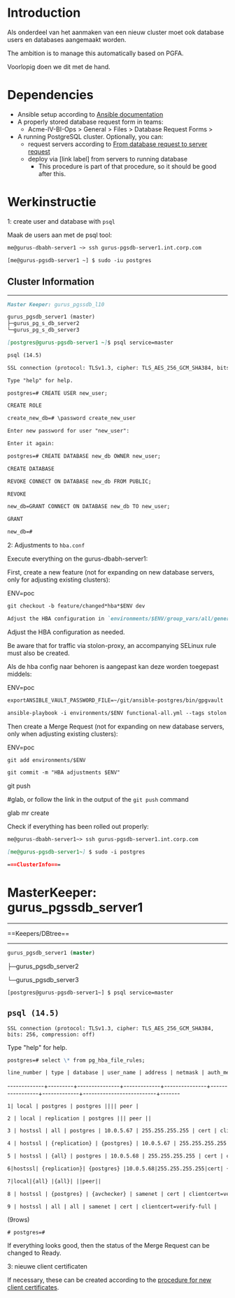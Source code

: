 <!-- TDOD: This documentation should go and be replaced by docs on how to do this with a new run of Ansible -->

# Introduction

Als onderdeel van het aanmaken van een nieuw cluster moet ook database users en databases aangemaakt worden.

The ambition is to manage this automatically based on PGFA.

Voorlopig doen we dit met de hand.

# Dependencies

- Ansible setup according to [Ansible documentation](../../../../../../../../pages/xwiki/Infrastructuur/Team%253A+DBA/Werkinstrukties/Postgres/Bouwsteen/ansible/WebHome.html)
- A properly stored database request form in teams:
  - Acme-IV-BI-Ops > General > Files > Database Request Forms >
- A running PostgreSQL cluster. Optionally, you can:
  - request servers according to [From database request to server request](../../../../../../../../pages/xwiki/Infrastructuur/Team%253A+DBA/Werkinstrukties/Postgres/Bouwsteen/Van+database+aanvraag+naar+server+aanvraag/WebHome.html)
  - deploy via [link label] from servers to running database
    - This procedure is part of that procedure, so it should be good after this.

# Werkinstructie

1: create user and database with `psql`

Maak de users aan met de psql tool:

```markdown
me@gurus-dbabh-server1 ~> ssh gurus-pgsdb-server1.int.corp.com
```

```
[me@gurus-pgsdb-server1 ~] $ sudo -iu postgres
```

## Cluster Information

---

```markdown
Master Keeper: gurus_pgssdb_l10

gurus_pgsdb_server1 (master)
├─gurus_pg_s_db_server2
└─gurus_pg_s_db_server3

[postgres@gurus-pgsdb-server1 ~]$ psql service=master

psql (14.5)

SSL connection (protocol: TLSv1.3, cipher: TLS_AES_256_GCM_SHA384, bits: 256, compression: off)

Type "help" for help.

postgres=# CREATE USER new_user;

CREATE ROLE

create_new_db=# \password create_new_user

Enter new password for user "new_user":

Enter it again:

postgres=# CREATE DATABASE new_db OWNER new_user;

CREATE DATABASE

REVOKE CONNECT ON DATABASE new_db FROM PUBLIC;

REVOKE

new_db=GRANT CONNECT ON DATABASE new_db TO new_user;

GRANT

new_db=#
```

2: Adjustments to `hba.conf`

Execute everything on the gurus-dbabh-server1:

First, create a new feature (not for expanding on new database servers, only for adjusting existing clusters):

ENV=poc

```markdown
git checkout -b feature/changed*hba*$ENV dev
```

```markdown
Adjust the HBA configuration in `environments/$ENV/group_vars/all/generic.yml`
```

Adjust the HBA configuration as needed.

Be aware that for traffic via stolon-proxy, an accompanying SELinux rule must also be created.

Als de hba config naar behoren is aangepast kan deze worden toegepast middels:

ENV=poc

```markdown
exportANSIBLE_VAULT_PASSWORD_FILE=~/git/ansible-postgres/bin/gpgvault
```

```markdown
ansible-playbook -i environments/$ENV functional-all.yml --tags stolon
```

Then create a Merge Request (not for expanding on new database servers, only when adjusting existing clusters):

ENV=poc

```markdown
git add environments/$ENV
```

```markdown
git commit -m "HBA adjustments $ENV"
```

git push

#glab, or follow the link in the output of the `git push` command

glab mr create

Check if everything has been rolled out properly:

```markdown
me@gurus-dbabh-server1~> ssh gurus-pgsdb-server1.int.corp.com
```

```markdown
[me@gurus-pgsdb-server1~] $ sudo -i postgres
```

```markdown
===ClusterInfo===
```

# MasterKeeper: gurus_pgssdb_server1

---

==Keepers/DBtree==

---

```sql
gurus_pgsdb_server1 (master)
```

├─gurus_pgsdb_server2

└─gurus_pgsdb_server3

```
[postgres@gurus-pgsdb-server1~] $ psql service=master
```

## `psql (14.5)`

```
SSL connection (protocol: TLSv1.3, cipher: TLS_AES_256_GCM_SHA384, bits: 256, compression: off)
```

Type "help" for help.

```markdown
postgres=# select \* from pg_hba_file_rules;
```

```markdown
line_number | type | database | user_name | address | netmask | auth_method | options | error
```

-------------+---------+---------------+-------------+---------------+-----------------+-------------+--------------------------+-------

```
1| local | postgres | postgres |||| peer |
```

```
2 | local | replication | postgres ||| peer ||
```

```markdown
3 | hostssl | all | postgres | 10.0.5.67 | 255.255.255.255 | cert | clientcert=verify-full |
```

```markdown
4 | hostssl | {replication} | {postgres} | 10.0.5.67 | 255.255.255.255 | cert | {clientcert=verify-full} |
```

```markdown
5 | hostssl | {all} | postgres | 10.0.5.68 | 255.255.255.255 | cert | clientcert=verify-full |
```

```markdown
6|hostssl| {replication}| {postgres} |10.0.5.68|255.255.255.255|cert| {clientcert=verify-full} |
```

```markdown
7|local|{all} |{all}| ||peer||
```

```markdown
8 | hostssl | {postgres} | {avchecker} | samenet | cert | clientcert=verify-full |
```

```markdown
9 | hostssl | all | all | samenet | cert | clientcert=verify-full |
```

(9rows)

```
# postgres=#
```

If everything looks good, then the status of the Merge Request can be changed to Ready.

3: nieuwe client certificaten

If necessary, these can be created according to the [procedure for new client certificates](../../../../../../../../pages/xwiki/Infrastructuur/Team%253A+DBA/Werkinstrukties/Postgres/Bouwsteen/Onderhoud/Nieuwe+certificaten+genereren+en+uitrollen/WebHome.html).
